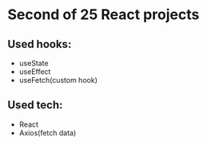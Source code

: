 # Second of 25 React projects

## Used hooks:
- useState
- useEffect
- useFetch(custom hook)

## Used tech:
- React
- Axios(fetch data)
